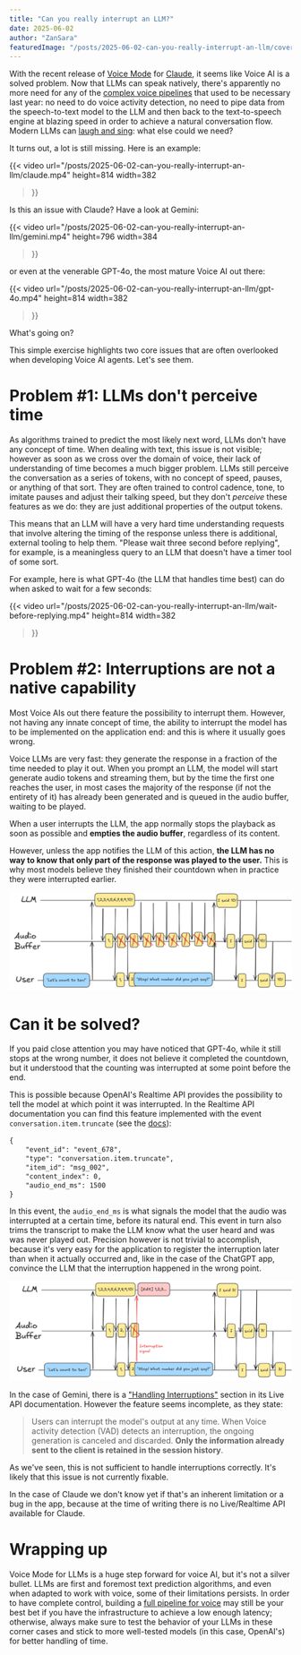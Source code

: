 ```yaml
---
title: "Can you really interrupt an LLM?"
date: 2025-06-02
author: "ZanSara"
featuredImage: "/posts/2025-06-02-can-you-really-interrupt-an-llm/cover.png"
---
```


With the recent release of [Voice Mode](https://support.anthropic.com/en/articles/11101966-using-voice-mode-on-claude-mobile-apps) for [Claude](https://www.anthropic.com/claude), it seems like Voice AI is a solved problem. Now that LLMs can speak natively, there's apparently no more need for any of the [complex voice pipelines](/posts/2024-09-05-building-voice-agents-with-open-source-tools-part-1/) that used to be necessary last year: no need to do voice activity detection, no need to pipe data from the speech-to-text model to the LLM and then back to the text-to-speech engine at blazing speed in order to achieve a natural conversation flow. Modern LLMs can [laugh and sing](https://vimeo.com/945587944): what else could we need?

It turns out, a lot is still missing. Here is an example:

{{< video 
    url="/posts/2025-06-02-can-you-really-interrupt-an-llm/claude.mp4" 
    height=814
    width=382
>}}

Is this an issue with Claude? Have a look at Gemini:

{{< video 
    url="/posts/2025-06-02-can-you-really-interrupt-an-llm/gemini.mp4" 
    height=796
    width=384
>}}

or even at the venerable GPT-4o, the most mature Voice AI out there:

{{< video 
    url="/posts/2025-06-02-can-you-really-interrupt-an-llm/gpt-4o.mp4" 
    height=814
    width=382
>}}

What's going on?

This simple exercise highlights two core issues that are often overlooked when developing Voice AI agents. Let's see them.

# Problem #1: LLMs don't perceive time

As algorithms trained to predict the most likely next word, LLMs don't have any concept of time. When dealing with text, this issue is not visible; however as soon as we cross over the domain of voice, their lack of understanding of time becomes a much bigger problem. LLMs still perceive the conversation as a series of tokens, with no concept of speed, pauses, or anything of that sort. They are often trained to control cadence, tone, to imitate pauses and adjust their talking speed, but they don't _perceive_ these features as we do: they are just additional properties of the output tokens.

This means that an LLM will have a very hard time understanding requests that involve altering the timing of the response unless there is additional, external tooling to help them. "Please wait three second before replying", for example, is a meaningless query to an LLM that doesn't have a timer tool of some sort.

For example, here is what GPT-4o (the LLM that handles time best) can do when asked to wait for a few seconds:

{{< video 
    url="/posts/2025-06-02-can-you-really-interrupt-an-llm/wait-before-replying.mp4" 
    height=814
    width=382
>}}

# Problem #2: Interruptions are not a native capability

Most Voice AIs out there feature the possibility to interrupt them. However, not having any innate concept of time, the ability to interrupt the model has to be implemented on the application end: and this is where it usually goes wrong.

Voice LLMs are very fast: they generate the response in a fraction of the time needed to play it out. When you prompt an LLM, the model will start generate audio tokens and streaming them, but by the time the first one reaches the user, in most cases the majority of the response (if not the entirety of it) has already been generated and is queued in the audio buffer, waiting to be played.

When a user interrupts the LLM, the app normally stops the playback as soon as possible and **empties the audio buffer**, regardless of its content. 

However, unless the app notifies the LLM of this action, **the LLM has no way to know that only part of the response was played to the user.** This is why most models believe they finished their countdown when in practice they were interrupted earlier.

![](/posts/2025-06-02-can-you-really-interrupt-an-llm/naive-interruption.png)

# Can it be solved?

If you paid close attention you may have noticed that GPT-4o, while it still stops at the wrong number, it does not believe it completed the countdown, but it understood that the counting was interrupted at some point before the end.

This is possible because OpenAI's Realtime API provides the possibility to tell the model at which point it was interrupted. In the Realtime API documentation you can find this feature implemented with the event `conversation.item.truncate` (see the [docs](https://platform.openai.com/docs/api-reference/realtime-client-events/conversation/item/truncate)):

```
{
    "event_id": "event_678",
    "type": "conversation.item.truncate",
    "item_id": "msg_002",
    "content_index": 0,
    "audio_end_ms": 1500
}
```

In this event, the `audio_end_ms` is what signals the model that the audio was interrupted at a certain time, before its natural end. This event in turn also trims the transcript to make the LLM know what the user heard and was was never played out. Precision however is not trivial to accomplish, because it's very easy for the application to register the interruption later than when it actually occurred and, like in the case of the ChatGPT app, convince the LLM that the interruption happened in the wrong point.

![](/posts/2025-06-02-can-you-really-interrupt-an-llm/gpt-4o-interruption.png)


In the case of Gemini, there is a ["Handling Interruptions"](https://ai.google.dev/gemini-api/docs/live#interruptions) section in its Live API documentation. However the feature seems incomplete, as they state:

> Users can interrupt the model's output at any time. When Voice activity detection (VAD) detects an interruption, the ongoing generation is canceled and discarded. **Only the information already sent to the client is retained in the session history**. 

As we've seen, this is not sufficient to handle interruptions correctly. It's likely that this issue is not currently fixable.

In the case of Claude we don't know yet if that's an inherent limitation or a bug in the app, because at the time of writing there is no Live/Realtime API available for Claude.

# Wrapping up

Voice Mode for LLMs is a huge step forward for voice AI, but it's not a silver bullet. LLMs are first and foremost text prediction algorithms, and even when adapted to work with voice, some of their limitations persists. In order to have complete control, building a [full pipeline for voice](/posts/2024-09-05-building-voice-agents-with-open-source-tools-part-1/) may still be your best bet if you have the infrastructure to achieve a low enough latency; otherwise, always make sure to test the behavior of your LLMs in these corner cases and stick to more well-tested models (in this case, OpenAI's) for better handling of time.

